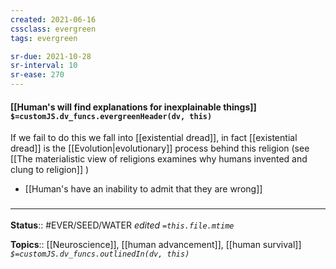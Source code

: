 ```yaml
---
created: 2021-06-16
cssclass: evergreen
tags: evergreen

sr-due: 2021-10-28
sr-interval: 10
sr-ease: 270
---
```


#### [[Human's will find explanations for inexplainable things]] `$=customJS.dv_funcs.evergreenHeader(dv, this)`

If we fail to do this we fall into [[existential dread]], in fact [[existential dread]] is the [[Evolution|evolutionary]] process behind this religion (see [[The materialistic view of religions examines why humans invented and clung to religion]] )

- [[Human's have an inability to admit that they are wrong]]


### <hr class="footnote"/>

**Status**:: #EVER/SEED/WATER 
*edited `=this.file.mtime`*

**Topics**:: [[Neuroscience]], [[human advancement]], [[human survival]]
*`$=customJS.dv_funcs.outlinedIn(dv, this)`*
